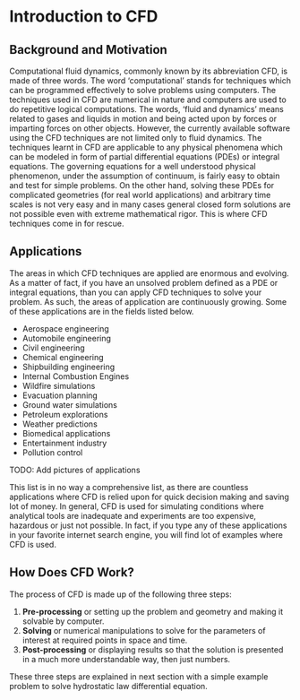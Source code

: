 # Introduction to CFD
## Background and Motivation
Computational fluid dynamics, commonly known by its abbreviation CFD, is made of three words. The word ‘computational’ stands for techniques which can be programmed effectively to solve problems using computers. The techniques used in CFD are numerical in nature and computers are used to do repetitive logical computations. The words, ‘fluid and dynamics’ means related to gases and liquids in motion and being acted upon by forces or imparting forces on other objects. However, the currently available software using the CFD techniques are not limited only to fluid dynamics. The techniques learnt in CFD are applicable to any physical phenomena which can be modeled in form of partial differential equations (PDEs) or integral equations. The governing equations for a well understood physical phenomenon, under the assumption of continuum, is fairly easy to obtain and test for simple problems. On the other hand, solving these PDEs for complicated geometries (for real world applications) and arbitrary time scales is not very easy and in many cases general closed form solutions are not possible even with extreme mathematical rigor. This is where CFD techniques come in for rescue.

## Applications
The areas in which CFD techniques are applied are enormous and evolving. As a matter of fact, if you have an unsolved problem defined as a PDE or integral equations, than you can apply CFD techniques to solve your problem. As such, the areas of application are continuously growing. Some of these applications are in the fields listed below.

- Aerospace engineering
- Automobile engineering
- Civil engineering
- Chemical engineering
- Shipbuilding engineering
- Internal Combustion Engines
- Wildfire simulations
- Evacuation planning
- Ground water simulations
- Petroleum explorations
- Weather predictions
- Biomedical applications
- Entertainment industry
- Pollution control

TODO: Add pictures of applications

This list is in no way a comprehensive list, as there are countless applications where CFD is relied upon for quick decision making and saving lot of money. In general, CFD is used for simulating conditions where analytical tools are inadequate and experiments are too expensive, hazardous or just not possible. In fact, if you type any of these applications in your favorite internet search engine, you will find lot of examples where CFD is used.

## How Does CFD Work?
The process of CFD is made up of the following three steps:
1. **Pre-processing** or setting up the problem and geometry and making it solvable by computer.
2. **Solving** or numerical manipulations to solve for the parameters of interest at required points in space and time.
3. **Post-processing** or displaying results so that the solution is presented in a much more understandable way, then just numbers.

These three steps are explained in next section with a simple example problem to solve hydrostatic law differential equation.


